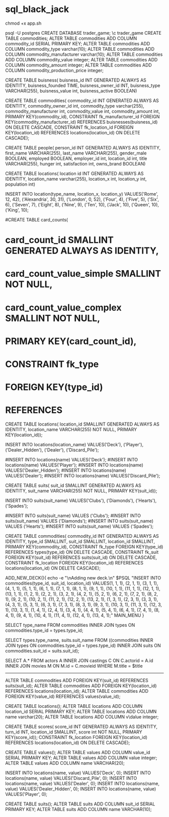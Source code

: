 # sql_black_jack
 
chmod +x app.sh

psql -U postgres
CREATE DATABASE trader_game;
\c trader_game
CREATE TABLE commodities;
ALTER TABLE commodities ADD COLUMN commodity_id SERIAL PRIMARY KEY;
ALTER TABLE commodities ADD COLUMN commodity_type varchar(10);
ALTER TABLE commodities ADD COLUMN commodity_manufacturer varchar(10);
ALTER TABLE commodities ADD COLUMN commodity_value integer;
ALTER TABLE commodities ADD COLUMN commodity_amount integer;
ALTER TABLE commodities ADD COLUMN commodity_production_price integer;

CREATE TABLE buisness(
   buisness_id INT GENERATED ALWAYS AS IDENTITY,
   buisness_founded TIME,
   buisness_owner_id INT,
   buisness_type VARCHAR(255),
   buisness_value int,
   buisness_active BOOLEAN)

CREATE TABLE commodities(
   commodity_id INT GENERATED ALWAYS AS IDENTITY,
   commodity_owner_id int,
   commodity_type varchar(255),
   commodity_manufacturer int,
   commodity_value int,
   commodity_amount int,
   PRIMARY KEY(commodity_id),
   CONSTRAINT fk_manufacturer_id
      FOREIGN KEY(commodity_manufacturer_id)
	  REFERENCES buisnesses(buisness_id)
	  ON DELETE CASCADE,
   CONSTRAINT fk_location_id
      FOREIGN KEY(location_id)
	  REFERENCES locations(location_id)
	  ON DELETE CASCADE);

CREATE TABLE people(
   person_id INT GENERATED ALWAYS AS IDENTITY,
   first_name VARCHAR(255),
   last_name VARCHAR(255),
   gender_male BOOLEAN,
   employed BOOLEAN,
   employer_id int,
   location_id int,
   title VARCHAR(255),
   hunger int,
   satisfaction int,
   owns_brand BOOLEAN)
   
CREATE TABLE locations(
   location id INT GENERATED ALWAYS AS IDENTITY,
   location_name varchar(255),
   location_x int,
   location_y int,
   population int)
   
INSERT INTO location(type_name, location_x, location_y) 
VALUES('Rome', 12, 42), 
('Alexandria', 30, 31),
('London', 0, 52),
('Four', 4),
('Five', 5),
('Six', 6),
('Seven', 7),
('Eight', 8),
('Nine', 9),
('Ten', 10),
('Jack', 10),
('Queen', 10),
('King', 10);

#CREATE TABLE card_counts(
#  card_count_id SMALLINT GENERATED ALWAYS AS IDENTITY,
#   card_count_value_simple SMALLINT NOT NULL,
#   card_count_value_complex SMALLINT NOT NULL,
#   PRIMARY KEY(card_count_id),
#   CONSTRAINT fk_type
#      FOREIGN KEY(type_id)
#	  REFERENCES 

CREATE TABLE locations(
   location_id SMALLINT GENERATED ALWAYS AS IDENTITY,
   location_name VARCHAR(255) NOT NULL,
   PRIMARY KEY(location_id));
   
INSERT INTO locations(location_name) 
VALUES('Deck'), ('Player'), ('Dealer_Hidden'), ('Dealer'), ('Discard_Pile');


#INSERT INTO locations(name) VALUES('Deck');
#INSERT INTO locations(name) VALUES('Player');
#INSERT INTO locations(name) VALUES('Dealer_Hidden');
#INSERT INTO locations(name) VALUES('Dealer');
#INSERT INTO locations(name) VALUES('Discard_Pile');

CREATE TABLE suits(
   suit_id SMALLINT GENERATED ALWAYS AS IDENTITY,
   suit_name VARCHAR(255) NOT NULL,
   PRIMARY KEY(suit_id));

INSERT INTO suits(suit_name) 
VALUES('Clubs'), ('Diamonds'), ('Hearts'), ('Spades');

#INSERT INTO suits(suit_name) VALUES ('Clubs');
#INSERT INTO suits(suit_name) VALUES ('Diamonds');
#INSERT INTO suits(suit_name) VALUES ('Hearts');
#INSERT INTO suits(suit_name) VALUES ('Spades');

CREATE TABLE commodities(
   commodity_id INT GENERATED ALWAYS AS IDENTITY,
   type_id SMALLINT,
   suit_id SMALLINT,
   location_id SMALLINT,
   PRIMARY KEY(commodity_id),
   CONSTRAINT fk_type
      FOREIGN KEY(type_id) 
	  REFERENCES types(type_id)
	  ON DELETE CASCADE,
   CONSTRAINT fk_suit
      FOREIGN KEY(suit_id)
	  REFERENCES suits(suit_id)
	  ON DELETE CASCADE,
   CONSTRAINT fk_location
      FOREIGN KEY(location_id)
	  REFERENCES locations(location_id)
	  ON DELETE CASCADE);

ADD_NEW_DECK(){
echo -e "\nAdding new deck.\n"
$PSQL "INSERT INTO commodities(type_id, suit_id, location_id) VALUES(1, 1, 1), (2, 1, 1), (3, 1, 1), (4, 1, 1), (5, 1, 1), (6, 1, 1), (7, 1, 1), (8, 1, 1), (9, 1, 1), (10, 1, 1), (11, 1, 1), (12, 1, 1), (13, 1, 1), (1, 2, 1), (2, 2, 1), (3, 2, 1), (4, 2, 1), (5, 2, 1), (6, 2, 1), (7, 2, 1), (8, 2, 1), (9, 2, 1), (10, 2, 1), (11, 2, 1), (12, 2, 1), (13, 2, 1), (1, 3, 1), (2, 3, 1), (3, 3, 1), (4, 3, 1), (5, 3, 1), (6, 3, 1), (7, 3, 1), (8, 3, 1), (9, 3, 1), (10, 3, 1), (11, 3, 1), (12, 3, 1), (13, 3, 1), (1, 4, 1), (2, 4, 1), (3, 4, 1), (4, 4, 1), (5, 4, 1), (6, 4, 1), (7, 4, 1), (8, 4, 1), (9, 4, 1), (10, 4, 1), (11, 4, 1), (12, 4, 1), (13, 4, 1);"
MAIN_MENU
}

SELECT type_name FROM commodities INNER JOIN types ON commodities.type_id = types.type_id;

SELECT types.type_name, suits.suit_name FROM ((commodities INNER JOIN types ON commodities.type_id = types.type_id) INNER JOIN suits ON commodities.suit_id = suits.suit_id);

SELECT A.*
FROM actors A
INNER JOIN castings C ON C.actorid = A.id
INNER JOIN movies M ON M.id = C.movieid
WHERE M.title = $title

----

ALTER TABLE commodities ADD FOREIGN KEY(suit_id) REFERENCES suits(suit_id);
ALTER TABLE commodities ADD FOREIGN KEY(location_id) REFERENCES locations(location_id);
ALTER TABLE commodities ADD FOREIGN KEY(value_id) REFERENCES values(value_id);

CREATE TABLE locations();
ALTER TABLE locations ADD COLUMN location_id SERIAL PRIMARY KEY;
ALTER TABLE locations ADD COLUMN name varchar(20);
ALTER TABLE locations ADD COLUMN v\dalue integer;

CREATE TABLE scores(
   score_id INT GENERATED ALWAYS AS IDENTITY,
   turn_id INT,
   location_id SMALLINT,
   score int NOT NULL,
   PRIMARY KEY(score_id));
      CONSTRAINT fk_location
      FOREIGN KEY(location_id)
	  REFERENCES locations(location_id)
	  ON DELETE CASCADE);

CREATE TABLE values();
ALTER TABLE values ADD COLUMN value_id SERIAL PRIMARY KEY;
ALTER TABLE values ADD COLUMN value integer;
ALTER TABLE values ADD COLUMN name VARCHAR(20);

INSERT INTO locations(name, value) VALUES('Deck', 0);
INSERT INTO locations(name, value) VALUES('Discard_Pile', 0);
INSERT INTO locations(name, value) VALUES('Dealer', 0);
INSERT INTO locations(name, value) VALUES('Dealer_Hidden', 0);
INSERT INTO locations(name, value) VALUES('Player', 0);

CREATE TABLE suits();
ALTER TABLE suits ADD COLUMN suit_id SERIAL PRIMARY KEY;
ALTER TABLE suits ADD COLUMN name VARCHAR(10);
